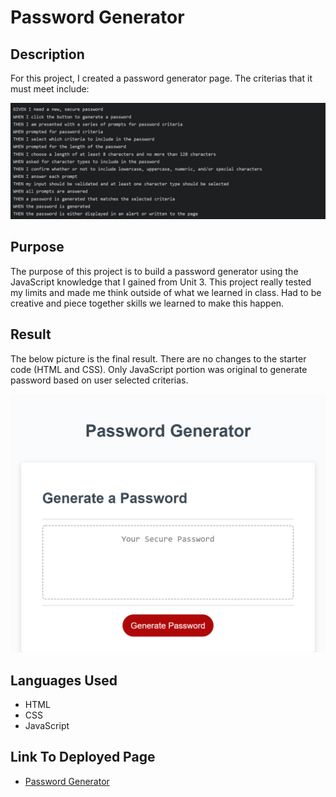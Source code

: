 # Password Generator

## Description

For this project, I created a password generator page. The criterias that it must meet include:

![This is an image of the criteria needed for password generator](/assets/image/criteria-screenshot.png)

## Purpose

The purpose of this project is to build a password generator using the JavaScript knowledge that I gained from Unit 3. This project really tested my limits and made me think outside of what we learned in class. Had to be creative and piece together skills we learned to make this happen.

## Result

The below picture is the final result. There are no changes to the starter code (HTML and CSS). Only JavaScript portion was original to generate password based on user selected criterias.

![This is an image of the final product of the password generator](/assets/image/password-generator-screenshot.png)

## Languages Used

- HTML
- CSS
- JavaScript

## Link To Deployed Page

- [Password Generator](https://james-y-wong.github.io/hw-3-password-generator/)